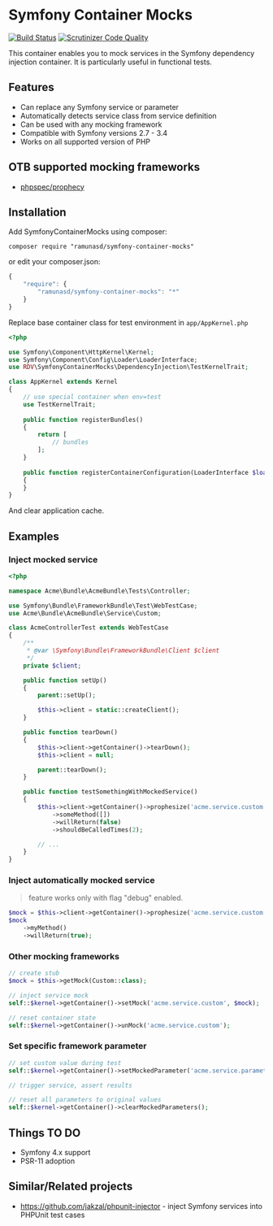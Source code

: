﻿# Symfony Container Mocks

[![Build Status](https://travis-ci.org/ramunasd/symfony-container-mocks.svg?branch=master)](https://travis-ci.org/ramunasd/symfony-container-mocks)
[![Scrutinizer Code Quality](https://scrutinizer-ci.com/g/ramunasd/symfony-container-mocks/badges/quality-score.png?b=master)](https://scrutinizer-ci.com/g/ramunasd/symfony-container-mocks/?branch=master)

This container enables you to mock services in the Symfony dependency
injection container. It is particularly useful in functional tests.

## Features

* Can replace any Symfony service or parameter
* Automatically detects service class from service definition
* Can be used with any mocking framework
* Compatible with Symfony versions 2.7 - 3.4
* Works on all supported version of PHP

## OTB supported mocking frameworks

 * [phpspec/prophecy](https://github.com/phpspec/prophecy)

## Installation

Add SymfonyContainerMocks using composer:

`composer require "ramunasd/symfony-container-mocks"`

or edit your composer.json:

```js
{
    "require": {
        "ramunasd/symfony-container-mocks": "*"
    }
}
```


Replace base container class for test environment in `app/AppKernel.php`

```php
<?php

use Symfony\Component\HttpKernel\Kernel;
use Symfony\Component\Config\Loader\LoaderInterface;
use RDV\SymfonyContainerMocks\DependencyInjection\TestKernelTrait;

class AppKernel extends Kernel
{
    // use special container when env=test
    use TestKernelTrait;
    
    public function registerBundles()
    {
        return [
            // bundles
        ];
    }
    
    public function registerContainerConfiguration(LoaderInterface $loader)
    {
    }
}
```

And clear application cache.


## Examples

### Inject mocked service

```php
<?php

namespace Acme\Bundle\AcmeBundle\Tests\Controller;

use Symfony\Bundle\FrameworkBundle\Test\WebTestCase;
use Acme\Bundle\AcmeBundle\Service\Custom;

class AcmeControllerTest extends WebTestCase
{
    /**
     * @var \Symfony\Bundle\FrameworkBundle\Client $client
     */
    private $client;

    public function setUp()
    {
        parent::setUp();

        $this->client = static::createClient();
    }

    public function tearDown()
    {
        $this->client->getContainer()->tearDown();
        $this->client = null;

        parent::tearDown();
    }

    public function testSomethingWithMockedService()
    {
        $this->client->getContainer()->prophesize('acme.service.custom', Custom::class)
            ->someMethod([])
            ->willReturn(false)
            ->shouldBeCalledTimes(2);

        // ...
    }
}
```

### Inject automatically mocked service

> feature works only with flag "debug" enabled.
 
```php
$mock = $this->client->getContainer()->prophesize('acme.service.custom');
$mock
    ->myMethod()
    ->willReturn(true);
```

### Other mocking frameworks

```php
// create stub
$mock = $this->getMock(Custom::class);

// inject service mock
self::$kernel->getContainer()->setMock('acme.service.custom', $mock);

// reset container state
self::$kernel->getContainer()->unMock('acme.service.custom');

```

### Set specific framework parameter

```php
// set custom value during test
self::$kernel->getContainer()->setMockedParameter('acme.service.parameter1', 'customValue1');

// trigger service, assert results

// reset all parameters to original values
self::$kernel->getContainer()->clearMockedParameters();
```


## Things TO DO

* Symfony 4.x support
* PSR-11 adoption


## Similar/Related projects

* https://github.com/jakzal/phpunit-injector - inject Symfony services into PHPUnit test cases

